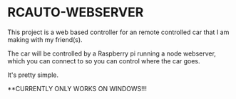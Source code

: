 # RCAUTO-WEBSERVER
This project is a web based controller for an remote controlled car that I am making with my friend(s).

The car will be controlled by a Raspberry pi running a node webserver, which you can connect to so you can control where the car goes.

It's pretty simple.

**CURRENTLY ONLY WORKS ON WINDOWS!!!
